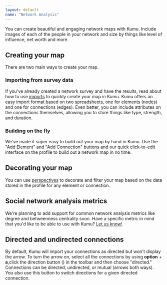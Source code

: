 ```yaml
---
layout: default
name: "Network Analysis"
---
```


You can create beautiful and engaging network maps with Kumu. Include images of each of the people in your network and size by things like level of influence, net worth and more.

## Creating your map

There are two main ways to create your map.

### Importing from survey data

If you've already created a network survey and have the results, read about how to use [imports](/basics/imports.html) to quickly create your map in Kumu. Kumu offers an easy import format based on two spreadsheets, one for elements (nodes) and one for connections (edges). Even better, you can include attributes on the connections themselves, allowing you to store things like type, strength, and duration.

### Building on the fly

We've made it super easy to build out your map by hand in Kumu. Use the "Add Element" and "Add Connection" buttons and our quick click-to-edit interface on the profile to build out a network map in no time.

## Decorating your map

You can use [perspectives](/guides/perspectives.html) to decorate and filter your map based on the data stored in the profile for any element or connection.

## Social network analysis metrics

We're planning to add support for common network analysis metrics like degree and betweenness centrality soon. Have a specific metric in mind that you'd like to be able to use with Kumu? [Let us know!](mailto:support@kumu.io)

## Directed and undirected connections

By default, Kumu will import your connections as directed but won't display the arrow. To turn the arrow on, select all the connections by using **option** + **a**,click the direction button (<i class="fa fa-random"></i>) in the toolbar and then choose "directed." Connections can be directed, undirected, or mutual (arrows both ways). You also use this button to switch directions for a given directed connection.
